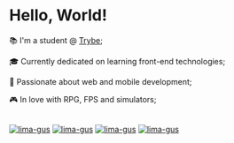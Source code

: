 <h1>Hello, World!</h1>

<p>📚 I'm a student @ <a href="https://www.betrybe.com/"> Trybe</a>;</p> 
<p>🎓 Currently dedicated on learning front-end technologies;</p>
<p>🖤 Passionate about web and mobile development;</p>
<p>🎮 In love with RPG, FPS and simulators;</p>

##
<p>
<a href="https://linkedin.com/in/lima-gus" target="_blank"><img align="center" src="https://img.shields.io/badge/LinkedIn-000000?style=for-the-badge&logo=linkedin&logoColor=white" alt="lima-gus"/></a>
<a href="https://lima-gus.github.io/" target="_blank"><img align="center" src="https://img.shields.io/badge/GitHub-000000?style=for-the-badge&logo=github&logoColor=white" alt="lima-gus"/></a>
<a href="https://codepen.io/lima-gus" target="_blank"><img align="center" src="https://img.shields.io/badge/Codepen-000000?style=for-the-badge&logo=codepen&logoColor=white" alt="lima-gus"/></a>
<a href="https://steamcommunity.com/id/gustowski" target="_blank"><img align="center" src="https://img.shields.io/badge/Steam-000000?style=for-the-badge&logo=steam&logoColor=white" alt="lima-gus"/></a>
</p>
